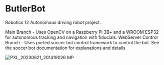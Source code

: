 # ButlerBot
Robotics 12 Autonomous driving robot project. 

Main Branch - Uses OpenCV on a Raspberry Pi 3B+ and a WROOM ESP32 for autonomous tracking and navigation with fiducials.
WebServer Control Branch - Uses ported soccer bot control framework to control the bot. See the soccer bot documentation for explanations and details 

![PXL_20230621_201419026 MP](https://github.com/Andrewyx/ButlerBot/assets/72371419/02c443fa-4681-4aa8-a8e2-243964f0eb9c)
